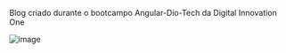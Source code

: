 Blog criado durante o bootcampo Angular-Dio-Tech da Digital Innovation One

![image](https://github.com/MarceloSilvaAQA/angular-blog/assets/56897949/26c05920-d27e-43dc-8f8a-28f4bdcd1aba)
